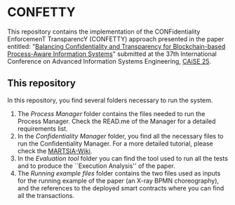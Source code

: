 # CONFETTY

This repository contains the implementation of the CONFidentiality EnforcemenT TransparencY (CONFETTY) approach presented in the paper 
entitled: "[Balancing Confidentiality and Transparency for Blockchain-based Process-Aware Information Systems](https://arxiv.org/abs/2412.05737)" submitted at the 37th International Conference on Advanced Information Systems Engineering, [CAiSE 25](https://conferences.big.tuwien.ac.at/caise2025/).

<!--## Wiki
Check out the [Wiki](https://github.com/apwbs/CONFETTY/wiki) for a detailed documentation and step-by-step tutorial to run the system locally.-->

## This repository
In this repository, you find several folders necessary to run the system. 
1. The *Process Manager* folder contains the files needed to run the Process Manager. Check the READ.me of the Manager for a detailed requirements list.
2. In the *Confidentiality Manager* folder, you find all the necessary files to run the Confidentiality Manager. For a more detailed tutorial, please check the [MARTSIA-Wiki](https://github.com/apwbs/MARTSIA-Demo-KoB).
3. In the *Evaluation tool* folder you can find the tool used to run all the tests and to produce the ``Execution Analysis'' of the paper.
4. The *Running example files* folder contains the two files used as inputs for the running example of the paper (an X-ray BPMN choreography), and the references to the deployed smart contracts where you can find all the transactions.

